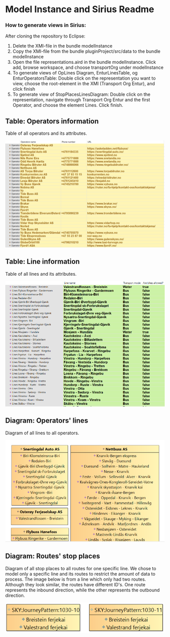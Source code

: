 # Model Instance and Sirius Readme


### How to generate views in Sirius:
After cloning the repository to Eclipse:
1. Delete the XMI-file in the bundle modelInstance
2. Copy the XMI-file from the bundle pluginProject/src/data to the bundle modelInstance
3. Open the file representations.aird in the bundle modelInstance. Click add, browse workspace, and choose transportOrg under modelInstance
4. To generate views of OpLines Diagram, EnturLinesTable, og EnturOperatorsTable: Double click on the representation you want to view, choose the root-element in the XMI (Transport Org Entur), and click finish
5. To generate view of StopPlacesLinesDiagram: Double click on the representation, navigate through Transport Org Entur and the first Operator, and choose the element Lines. Click finish.


## Table: Operators information
Table of all operators and its attributes.

![Picture of the table of operators.](img/TableLines.png "Table of operators")

## Table: Line information
Table of all lines and its attributes.

![Picture of the table of lines.](img/TableOp.png "Table of lines")

## Diagram: Operators' lines
Diagram of all lines to all operators.

![Picture of the diagram of operators and lines.](img/DiaOpLine.png "Diagram of operators' lines")

## Diagram: Routes' stop places
Diagram of all stop places to all routes for one specific line. We chose to model only a specific line and its routes to restrict the amount of data to process. The image below is from a line which only had two routes. Although they look similar, the routes have different ID's. One route represents the inbound direction, while the other represents the outbound direction.

![Picture of the diagram of stop places in routes.](img/DiaRoutes.png  "Diagram of routes' stop places")
